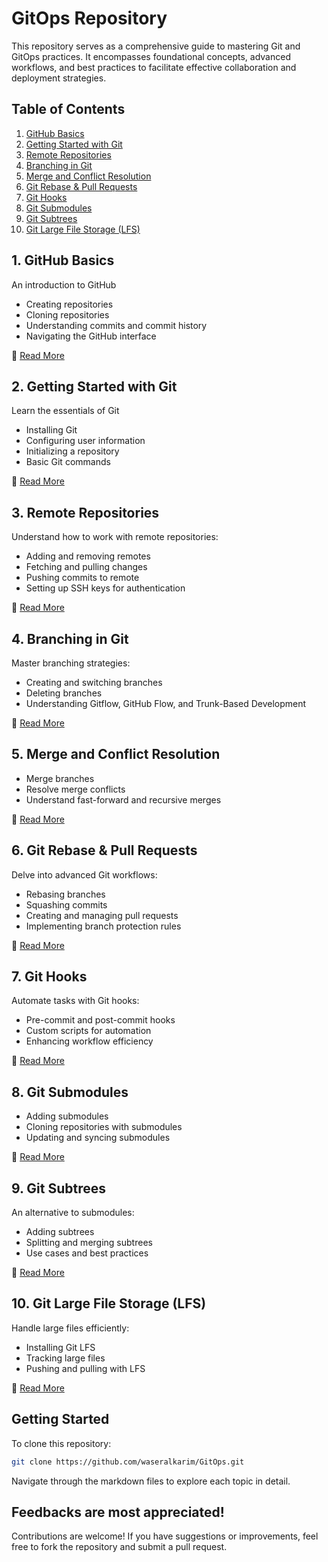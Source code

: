 # GitOps Repository

This repository serves as a comprehensive guide to mastering Git and GitOps practices. It encompasses foundational concepts, advanced workflows, and best practices to facilitate effective collaboration and deployment strategies.

##  Table of Contents

1. [GitHub Basics](01-github-basics.md)
2. [Getting Started with Git](02-getting-started.md)
3. [Remote Repositories](03-remote-repository.md)
4. [Branching in Git](04-branching-in-git.md)
5. [Merge and Conflict Resolution](05-merge-and-conflict.md)
6. [Git Rebase & Pull Requests](06-git-rebase-pull-request.md)
7. [Git Hooks](07-git-hook.md)
8. [Git Submodules](08-submodule.md)
9. [Git Subtrees](09-subtree.md)
10. [Git Large File Storage (LFS)](10-git-lfs.md)

## 1. GitHub Basics

An introduction to GitHub

- Creating repositories
- Cloning repositories
- Understanding commits and commit history
- Navigating the GitHub interface

📄 [Read More](01-github-basics.md)

## 2. Getting Started with Git

Learn the essentials of Git

- Installing Git
- Configuring user information
- Initializing a repository
- Basic Git commands

📄 [Read More](02-getting-started.md)

## 3. Remote Repositories

Understand how to work with remote repositories:

- Adding and removing remotes
- Fetching and pulling changes
- Pushing commits to remote
- Setting up SSH keys for authentication

📄 [Read More](03-remote-repository.md)

## 4. Branching in Git

Master branching strategies:

- Creating and switching branches
- Deleting branches
- Understanding Gitflow, GitHub Flow, and Trunk-Based Development

📄 [Read More](04-branching-in-git.md)

## 5. Merge and Conflict Resolution

- Merge branches
- Resolve merge conflicts
- Understand fast-forward and recursive merges

📄 [Read More](05-merge-and-conflict.md)

## 6. Git Rebase & Pull Requests

Delve into advanced Git workflows:

- Rebasing branches
- Squashing commits
- Creating and managing pull requests
- Implementing branch protection rules

📄 [Read More](06-git-rebase-pull-request.md)

## 7. Git Hooks

Automate tasks with Git hooks:

- Pre-commit and post-commit hooks
- Custom scripts for automation
- Enhancing workflow efficiency

📄 [Read More](07-git-hook.md)

## 8. Git Submodules

- Adding submodules
- Cloning repositories with submodules
- Updating and syncing submodules

📄 [Read More](08-submodule.md)

## 9. Git Subtrees

An alternative to submodules:

- Adding subtrees
- Splitting and merging subtrees
- Use cases and best practices

📄 [Read More](09-subtree.md)

## 10. Git Large File Storage (LFS)

Handle large files efficiently:

- Installing Git LFS
- Tracking large files
- Pushing and pulling with LFS

📄 [Read More](10-git-lfs.md)

## Getting Started

To clone this repository:

```bash
git clone https://github.com/waseralkarim/GitOps.git

```

Navigate through the markdown files to explore each topic in detail.

## Feedbacks are most appreciated!

Contributions are welcome! If you have suggestions or improvements, feel free to fork the repository and submit a pull request.
